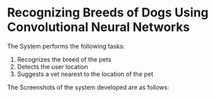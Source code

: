 # Recognizing Breeds of Dogs Using Convolutional Neural Networks 

The System performs the following tasks:
1) Recognizes the breed of the pets
2) Detects the user location 
3) Suggests a vet nearest to the location of the pet 

The Screenshots of the system developed are as follows:
